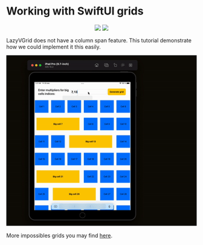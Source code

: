 # Working with SwiftUI grids

<p align="center">
    <img src="https://img.shields.io/badge/platform-IOS-blue" />
    <img src="https://img.shields.io/badge/framework-SwiftUI-blue" />
</p>

LazyVGrid does not have a column span feature. This tutorial demonstrate how we could implement it this easily.

<p align="center">
<img src="griddemo.gif" alt="Demo">
</p>

More impossibles grids you may find [here](https://swiftui-lab.com/impossible-grids).
